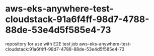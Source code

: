 # aws-eks-anywhere-test-cloudstack-91a6f4ff-98d7-4788-88de-53e4d5f585e4-73
repository for use with E2E test job aws-eks-anywhere-test-cloudstack:91a6f4ff-98d7-4788-88de-53e4d5f585e4-73
